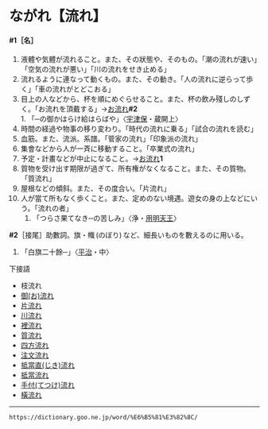 # ながれ【流れ】
#### **\#1**［名］
1.   液體や気體が流れること。また、その狀態や、そのもの。「潮の流れが速い」「空気の流れが悪い」「川の流れをせき止める」   
2.   流れるように連なって動くもの。また、その動き。「人の流れに逆らって歩く」「車の流れがとどこおる」
3.   目上の人などから、杯を順にめぐらせること。また、杯の飲み殘しのしずく。「お流れを頂戴する」→[お流れ](https://dictionary.goo.ne.jp/word/%E5%BE%A1%E6%B5%81%E3%82%8C/#jn-32218)**#2**    
    1.  「─の御かはらけ給はらばや」〈[宇津保](https://dictionary.goo.ne.jp/word/%E5%AE%87%E6%B4%A5%E4%BF%9D%E7%89%A9%E8%AA%9E/#jn-19844)・蔵開上〉
4. 時間の経過や物事の移り変わり。「時代の流れに乗る」「試合の流れを読む」
5. 血筋。また、流派。系譜。「菅家の流れ」「印象派の流れ」
6. 集會などから人が一斉に移動すること。「卒業式の流れ」
7. 予定・計畫などが中止になること。→[お流れ](https://dictionary.goo.ne.jp/word/%E5%BE%A1%E6%B5%81%E3%82%8C/#jn-32218)**1**
8. 質物を受け出す期限が過ぎて、所有権がなくなること。また、その質物。「質流れ」
9. 屋根などの傾斜。また、その度合い。「片流れ」
10. 人が當て所もなく歩くこと。また、定めのない境遇。遊女の身の上などにいう。「流れの者」    
    1.  「つらさ果てなき─の苦しみ」〈浄・[用明天王](https://dictionary.goo.ne.jp/word/%E7%94%A8%E6%98%8E%E5%A4%A9%E7%8E%8B%E8%81%B7%E4%BA%BA%E9%91%91/#jn-226814)〉
        

**\#2**［接尾］助數詞。旗・幟 (のぼり) など、細長いものを數えるのに用いる。
1.  「白旗二十餘─」〈[平治](https://dictionary.goo.ne.jp/word/%E5%B9%B3%E6%B2%BB%E7%89%A9%E8%AA%9E/#jn-198224)・中〉
        

下接語

-   枝流れ
-   [御(お)流れ](https://dictionary.goo.ne.jp/word/%E5%BE%A1%E6%B5%81%E3%82%8C/#jn-32218)
-   [片流れ](https://dictionary.goo.ne.jp/word/%E7%89%87%E6%B5%81%E3%82%8C/#jn-41983)
-   [川流れ](https://dictionary.goo.ne.jp/word/%E5%B7%9D%E6%B5%81%E3%82%8C/#jn-47095)
-   [裡流れ](https://dictionary.goo.ne.jp/word/%E9%87%8C%E6%B5%81%E3%82%8C/#jn-88727)
-   [質流れ](https://dictionary.goo.ne.jp/word/%E8%B3%AA%E6%B5%81%E3%82%8C/#jn-97939)
-   [四方流れ](https://dictionary.goo.ne.jp/word/%E5%9B%9B%E6%96%B9%E6%B5%81%E3%82%8C/#jn-100497)
-   [注文流れ](https://dictionary.goo.ne.jp/word/%E6%B3%A8%E6%96%87%E6%B5%81%E3%82%8C/#jn-143713)
-   [抵當直(じき)流れ](https://dictionary.goo.ne.jp/word/%E6%8A%B5%E5%BD%93%E7%9B%B4%E6%B5%81%E3%82%8C/#jn-150276)
-   [抵當流れ](https://dictionary.goo.ne.jp/word/%E6%8A%B5%E5%BD%93%E6%B5%81%E3%82%8C/#jn-150278)
-   [手付(てつけ)流れ](https://dictionary.goo.ne.jp/word/%E6%89%8B%E4%BB%98%E6%B5%81%E3%82%8C/#jn-151761)
-   [橫流れ](https://dictionary.goo.ne.jp/word/%E6%A8%AA%E6%B5%81%E3%82%8C/#jn-227364)

---
`https://dictionary.goo.ne.jp/word/%E6%B5%81%E3%82%8C/`